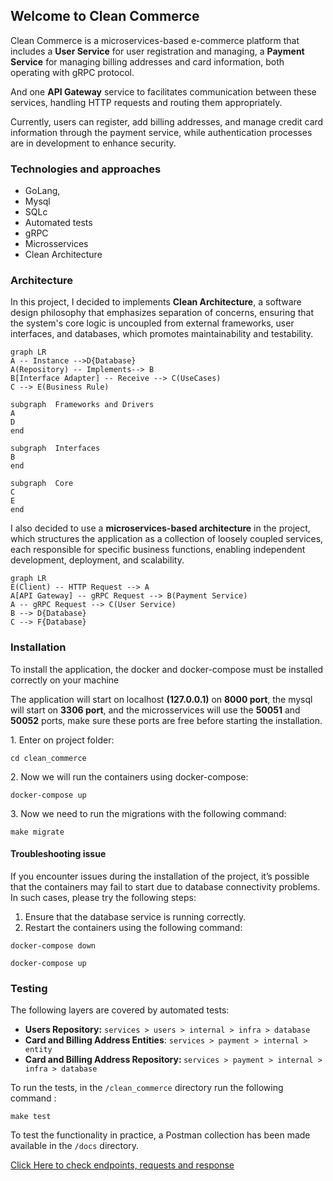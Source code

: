 ## Welcome to Clean  Commerce 

Clean Commerce is a microservices-based e-commerce platform that includes a <b>User Service</b> for user registration and managing, a <b>Payment Service</b> for managing billing addresses and card information, both operating with gRPC protocol.
<p>
And one <b>API Gateway</b> service to facilitates communication between these services, handling HTTP requests and routing them appropriately.
</p>
<p>
Currently, users can register, add billing addresses, and manage credit card information through the payment service, while authentication processes are in development to enhance security.
</p>

### Technologies and approaches

- GoLang,
- Mysql
- SQLc
- Automated tests
- gRPC
- Microsservices
- Clean Architecture

### Architecture

In this project, I decided to implements <b>Clean Architecture</b>, a software design philosophy that emphasizes separation of concerns, ensuring that the system's core logic is uncoupled from external frameworks, user interfaces, and databases, which promotes maintainability and testability.
```mermaid
graph LR
A -- Instance -->D{Database} 
A(Repository) -- Implements--> B
B[Interface Adapter] -- Receive --> C(UseCases)
C --> E(Business Rule)

subgraph  Frameworks and Drivers
A
D
end

subgraph  Interfaces
B
end

subgraph  Core
C
E
end
```
I also decided to use a <b>microservices-based architecture</b> in the project, which structures the application as a collection of loosely coupled services, each responsible for specific business functions, enabling independent development, deployment, and scalability.
```mermaid
graph LR
E(Client) -- HTTP Request --> A
A[API Gateway] -- gRPC Request --> B(Payment Service)
A -- gRPC Request --> C(User Service)
B --> D{Database}
C --> F{Database}
```
###   Installation
<p>To install the application, the docker and docker-compose must be installed correctly on your machine</p><p>The application will start on localhost <b>(127.0.0.1)</b> on <b>8000 port</b>, the mysql will start on <b>3306 port</b>, and the microsservices will use the <b>50051</b> and <b>50052</b> ports, make sure these ports are free before starting the installation.</p>
<p>1. Enter on project folder: </p>

```
cd clean_commerce
```
<p>2. Now we will run the containers using docker-compose:</p>  

```
docker-compose up
```
<p>3. Now we need to run the migrations with the following command: </p>

``` 
make migrate 
```
#### Troubleshooting issue
If you encounter issues during the installation of the project, it’s possible that the containers may fail to start due to database connectivity problems. In such cases, please try the following steps:

1.  Ensure that the database service is running correctly.
2.  Restart the containers using the following command:
```
docker-compose down
```
```
docker-compose up
```
### Testing

The following layers are covered by automated tests:

-   <b>Users Repository:</b> `services > users > internal > infra > database`
-   <b>Card and Billing  Address Entities</b>: `services > payment > internal > entity`
-   <b>Card and Billing Address Repository: </b> `services > payment > internal > infra > database`

To run the tests, in the `/clean_commerce` directory run the following command : 
``` 
make test
```

To test the functionality in practice, a Postman collection has been made available in the `/docs` directory.
<p>

[Click Here to check endpoints, requests and response](docs/README.md)

</p>